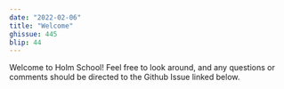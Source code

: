 ```yaml
---
date: "2022-02-06"
title: "Welcome"
ghissue: 445
blip: 44
---
```


Welcome to Holm School! Feel free to look around, and any questions or comments should be directed to the Github Issue linked below.